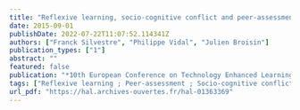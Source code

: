 ```yaml
---
title: "Reflexive learning, socio-cognitive conflict and peer-assessment to improve the quality of feedbacks in online tests"
date: 2015-09-01
publishDate: 2022-07-22T11:07:52.114341Z
authors: ["Franck Silvestre", "Philippe Vidal", "Julien Broisin"]
publication_types: ["1"]
abstract: ""
featured: false
publication: "*10th European Conference on Technology Enhanced Learning (EC-TEL 2015)*"
tags: ["Reflexive learning ; Peer-assessment ; Socio-cognitive conflict ; Interactive questions ; Quality of feedback"]
url_pdf: "https://hal.archives-ouvertes.fr/hal-01363369"
---
```


